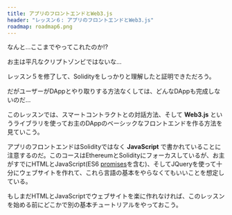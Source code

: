 ```yaml
---
title: アプリのフロントエンドとWeb3.js
header: "レッスン６: アプリのフロントエンドとWeb3.js"
roadmap: roadmap6.png
---
```


なんと...ここまでやってこれたのか!?

お主は平凡なクリプトゾンビではないな...

レッスン５を修了して、Solidityをしっかりと理解したと証明できただろう。

だがユーザーがDAppとやり取りする方法なくしては、どんなDAppも完成しないのだ...

このレッスンでは、スマートコントラクトとの対話方法、そして **Web3.js** というライブラリを使ってお主のDAppのベーシックなフロントエンドを作る方法を見ていこう。

アプリのフロントエンドはSolidityではなく  **JavaScript** で書かれていることに注意するのだ。このコースはEthereumとSolidityにフォーカスしているが、お主がすでにHTMLとJavaScript(ES6 <a href="https://developers.google.com/web/fundamentals/primers/promises" target=_blank>promises</a>を含む)、そしてJQueryを使って十分にウェブサイトを作れて、これら言語の基本をやらなくてもいいことを想定している。

もしまだHTMLとJavaScriptでウェブサイトを楽に作れなければ、このレッスンを始める前にどこかで別の基本チュートリアルをやっておこう。
